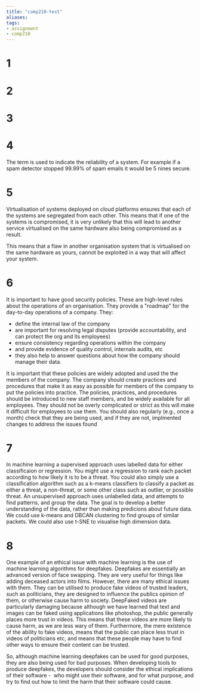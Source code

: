 ```yaml
---
title: "comp210-test"
aliases: 
tags: 
- assignment
- comp210
---
```


# 1

# 2

# 3


# 4
The term is used to indicate the reliability of a system. For example if a spam detector stopped 99.99% of spam emails it would be 5 nines secure.

# 5
Virtualisation of systems deployed on cloud platforms ensures that each of the systems are segregated from each other. This means that if one of the systems is compromised, it is very unlikely that this will lead to another service virtualised on the same hardware also being compromised as a result.

This means that a flaw in another organisation system that is virtualised on the same hardware as yours, cannot be exploited in a way that will affect your system.

# 6
It is important to have good security policies. These are high-level rules about the operations of an organisation. They provide a "roadmap" for the day-to-day operations of a company. They:

-   define the internal law of the company
-   are important for resolving legal disputes (provide accountability, and can protect the org and its employees)
-   ensure consistency regarding operations within the company
-   and provide evidence of quality control, internals audits, etc
-   they also help to answer questions about how the company should manage their data.

It is important that these policies are widely adopted and used the the members of the company. The company should create practices and procedures that make it as easy as possible for members of the company to put the policies into practice. The policies, practices, and procedures should be introduced to new staff members, and be widely available for all employees. They should not be overly complicated or strict as this will make it difficult for employees to use them. You should also regularly (e.g., once a month) check that they are being used, and if they are not, implmented changes to address the issues found

# 7
In machine learning a supervised approach uses labelled data for either classificaion or regression. You might use a regression to rank each packet according to how likely it is to be a threat. You could also simply use a classification algorithm such as a k-means classifiers to classify a packet as either a threat, a non-threat, or some other class such as outlier, or possible threat. An unsupervised approach uses unlabelled data, and attempts to find patterns, and group the data. The goal is to develop a better understanding of the data, rather than making predicions about future data. We could use k-means and DBCAN clustering to find groups of similar packets. We could also use t-SNE to visualise high dimension data.

# 8
One example of an ethical issue with machine learning is the use of machine learning algorithms for deepfakes. Deepfakes are essentially an advanced version of face swapping. They are very useful for things like adding deceased actors into films. However, there are many ethical issues with them. They can be utilised to produce fake videos of trusted leaders, such as politicians, they are designed to influence the publics opinion of them, or otherwise cause harm to society. DeepFaked videos are particularly damaging because although we have learned that text and images can be faked using applications like photoshop, the public generally places more trust in videos. This means that these videos are more likely to cause harm, as we are less wary of them. Furthermore, the mere existence of the ability to fake videos, means that the public can place less trust in videos of politicians etc, and means that these people may have to find other ways to ensure their content can be trusted. 

So, although machine learning deepfakes can be used for good purposes, they are also being used for bad purposes. When developing tools to produce deepfakes, the developers should consider the ethical implications of their software -  who might use their software, and for what purpose, and try to find out how to limit the harm that their software could cause.